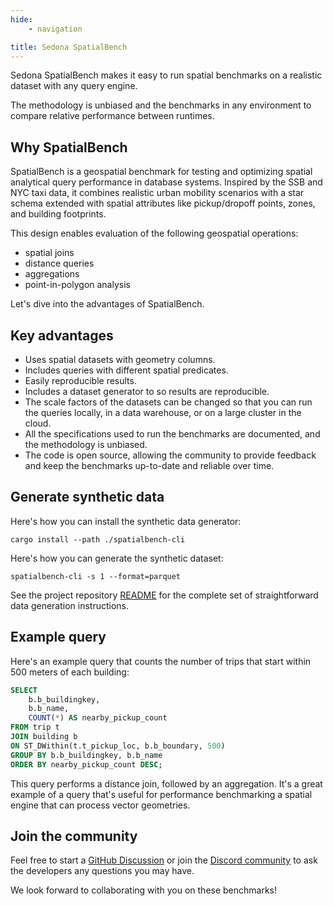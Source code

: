 ```yaml
---
hide:
    - navigation

title: Sedona SpatialBench
---
```


<!---
  Licensed to the Apache Software Foundation (ASF) under one
  or more contributor license agreements.  See the NOTICE file
  distributed with this work for additional information
  regarding copyright ownership.  The ASF licenses this file
  to you under the Apache License, Version 2.0 (the
  "License"); you may not use this file except in compliance
  with the License.  You may obtain a copy of the License at

    http://www.apache.org/licenses/LICENSE-2.0

  Unless required by applicable law or agreed to in writing,
  software distributed under the License is distributed on an
  "AS IS" BASIS, WITHOUT WARRANTIES OR CONDITIONS OF ANY
  KIND, either express or implied.  See the License for the
  specific language governing permissions and limitations
  under the License.
-->

Sedona SpatialBench makes it easy to run spatial benchmarks on a realistic dataset with any query engine.

The methodology is unbiased and the benchmarks in any environment to compare relative performance between runtimes.

## Why SpatialBench

SpatialBench is a geospatial benchmark for testing and optimizing spatial analytical query performance in database systems. Inspired by the SSB and NYC taxi data, it combines realistic urban mobility scenarios with a star schema extended with spatial attributes like pickup/dropoff points, zones, and building footprints.

This design enables evaluation of the following geospatial operations:

* spatial joins
* distance queries
* aggregations
* point-in-polygon analysis

Let's dive into the advantages of SpatialBench.

## Key advantages

* Uses spatial datasets with geometry columns.
* Includes queries with different spatial predicates.
* Easily reproducible results.
* Includes a dataset generator to so results are reproducible.
* The scale factors of the datasets can be changed so that you can run the queries locally, in a data warehouse, or on a large cluster in the cloud.
* All the specifications used to run the benchmarks are documented, and the methodology is unbiased.
* The code is open source, allowing the community to provide feedback and keep the benchmarks up-to-date and reliable over time.

## Generate synthetic data

Here's how you can install the synthetic data generator:

```
cargo install --path ./spatialbench-cli
```

Here's how you can generate the synthetic dataset:

```
spatialbench-cli -s 1 --format=parquet
```

See the project repository [README](https://github.com/apache/sedona-spatialbench) for the complete set of straightforward data generation instructions.

## Example query

Here's an example query that counts the number of trips that start within 500 meters of each building:

```sql title="Ranking Buildings by Number of Nearby Trip Pickups" linenums="1"
SELECT
    b.b_buildingkey,
    b.b_name,
    COUNT(*) AS nearby_pickup_count
FROM trip t
JOIN building b
ON ST_DWithin(t.t_pickup_loc, b.b_boundary, 500)
GROUP BY b.b_buildingkey, b.b_name
ORDER BY nearby_pickup_count DESC;
```

This query performs a distance join, followed by an aggregation. It's a great example of a query that's useful for performance benchmarking a spatial engine that can process vector geometries.

## Join the community

Feel free to start a [GitHub Discussion](https://github.com/apache/sedona/discussions) or join the [Discord community](https://discord.gg/9A3k5dEBsY) to ask the developers any questions you may have.

We look forward to collaborating with you on these benchmarks!
